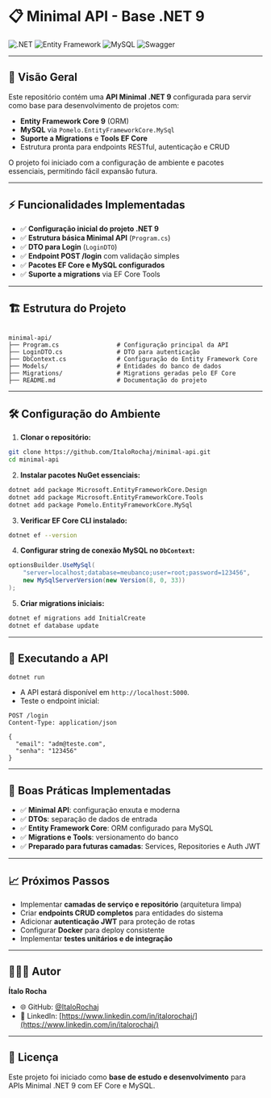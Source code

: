 # 📋 Minimal API - Base .NET 9

![.NET](https://img.shields.io/badge/.NET-9.0-512BD4?style=for-the-badge&logo=dotnet)
![Entity Framework](https://img.shields.io/badge/Entity%20Framework-Core%209.0-512BD4?style=for-the-badge&logo=nuget)
![MySQL](https://img.shields.io/badge/MySQL-00758F?style=for-the-badge&logo=mysql)
![Swagger](https://img.shields.io/badge/Swagger-85EA2D?style=for-the-badge&logo=swagger&logoColor=black)

---

## 🎯 Visão Geral

Este repositório contém uma **API Minimal .NET 9** configurada para servir como base para desenvolvimento de projetos com:

- **Entity Framework Core 9** (ORM)
- **MySQL** via `Pomelo.EntityFrameworkCore.MySql`
- **Suporte a Migrations** e **Tools EF Core**
- Estrutura pronta para endpoints RESTful, autenticação e CRUD

O projeto foi iniciado com a configuração de ambiente e pacotes essenciais, permitindo fácil expansão futura.

---

## ⚡ Funcionalidades Implementadas

- ✅ **Configuração inicial do projeto .NET 9**
- ✅ **Estrutura básica Minimal API** (`Program.cs`)
- ✅ **DTO para Login** (`LoginDTO`)
- ✅ **Endpoint POST /login** com validação simples
- ✅ **Pacotes EF Core e MySQL configurados**
- ✅ **Suporte a migrations** via EF Core Tools

---

## 🏗️ Estrutura do Projeto

```

minimal-api/
├── Program.cs                # Configuração principal da API
├── LoginDTO.cs               # DTO para autenticação
├── DbContext.cs              # Configuração do Entity Framework Core
├── Models/                   # Entidades do banco de dados
├── Migrations/               # Migrations geradas pelo EF Core
├── README.md                 # Documentação do projeto

````

---

## 🛠️ Configuração do Ambiente

1. **Clonar o repositório:**

```bash
git clone https://github.com/ItaloRochaj/minimal-api.git
cd minimal-api
````

2. **Instalar pacotes NuGet essenciais:**

```bash
dotnet add package Microsoft.EntityFrameworkCore.Design
dotnet add package Microsoft.EntityFrameworkCore.Tools
dotnet add package Pomelo.EntityFrameworkCore.MySql
```

3. **Verificar EF Core CLI instalado:**

```bash
dotnet ef --version
```

4. **Configurar string de conexão MySQL no `DbContext`:**

```csharp
optionsBuilder.UseMySql(
    "server=localhost;database=meubanco;user=root;password=123456",
    new MySqlServerVersion(new Version(8, 0, 33))
);
```

5. **Criar migrations iniciais:**

```bash
dotnet ef migrations add InitialCreate
dotnet ef database update
```

---

## 🚀 Executando a API

```bash
dotnet run
```

* A API estará disponível em `http://localhost:5000`.
* Teste o endpoint inicial:

```http
POST /login
Content-Type: application/json

{
  "email": "adm@teste.com",
  "senha": "123456"
}
```

---

## 🔧 Boas Práticas Implementadas

* ✅ **Minimal API**: configuração enxuta e moderna
* ✅ **DTOs**: separação de dados de entrada
* ✅ **Entity Framework Core**: ORM configurado para MySQL
* ✅ **Migrations e Tools**: versionamento do banco
* ✅ **Preparado para futuras camadas**: Services, Repositories e Auth JWT

---

## 📈 Próximos Passos

* Implementar **camadas de serviço e repositório** (arquitetura limpa)
* Criar **endpoints CRUD completos** para entidades do sistema
* Adicionar **autenticação JWT** para proteção de rotas
* Configurar **Docker** para deploy consistente
* Implementar **testes unitários e de integração**

---

## 👨🏻‍💻 Autor

**Ítalo Rocha**

* 🌐 GitHub: [@ItaloRochaj](https://github.com/ItaloRochaj)
* 💼 LinkedIn: [https://www.linkedin.com/in/italorochaj/](https://www.linkedin.com/in/italorochaj/)

---

## 📄 Licença

Este projeto foi iniciado como **base de estudo e desenvolvimento** para APIs Minimal .NET 9 com EF Core e MySQL.
